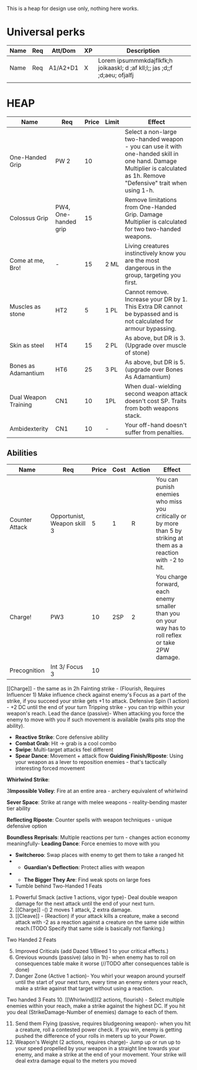 This is a heap for design use only, nothing here works.

# Universal perks

| **Name** | **Req** | Att/Dom  | **XP** | **Description**                                                              |
| -------- | ------- | -------- | ------ | ---------------------------------------------------------------------------- |
| Name     | Req     | A1/A2+D1 | X      | Lorem ipsummmkdajflkfk;h joikaaskl; d ;af kll;l;;  jas ;d;;f ;d;aeu; ofjalfj |
|          |         |          |        |                                                                              |






# HEAP

| **Name**             | **Req**              | **Price** | **Limit** | **Effect**                                                                                                                                                               |
| -------------------- | -------------------- | --------- | --------- | ------------------------------------------------------------------------------------------------------------------------------------------------------------------------ |
| One-Handed Grip      | PW 2                 | 10        |           | Select a non-large two-handed weapon - you can use it with one-handed skill in one hand. Damage Multiplier is calculated as 1h. Remove "Defensive" trait when using 1-h. |
| Colossus Grip        | PW4, One-handed grip | 15        |           | Remove limitations from One-Handed Grip. Damage Multiplier is calculated for two two-handed weapons.                                                                     |
| Come at me, Bro!     | -                    | 15        | 2 ML      | Living creatures instinctively know you are the most dangerous in the group, targeting you first.                                                                        |
| Muscles as stone     | HT2                  | 5         | 1 PL      | Cannot remove. Increase your DR by 1. This Extra DR cannot be bypassed and is not calculated for armour bypassing.                                                       |
| Skin as steel        | HT4                  | 15        | 2 PL      | As above, but DR is 3.(Upgrade over muscle of stone)                                                                                                                     |
| Bones as Adamantium  | HT6                  | 25        | 3 PL      | As above, but DR is 5.(upgrade over Bones As Adamantium)                                                                                                                 |
| Dual Weapon Training | CN1                  | 10        | 1PL       | When dual-wielding second weapon attack doesn't cost SP. Traits from both weapons stack.                                                                                 |
| Ambidexterity        | CN1                  | 10        | -         | Your off-hand doesn't suffer from penalties.                                                                                                                             |

## Abilities

| **Name**       | **Req**                     | **Price** | **Cost** | **Action** | **Effect**                                                                                                         |
| -------------- | --------------------------- | --------- | -------- | ---------- | ------------------------------------------------------------------------------------------------------------------ |
| Counter Attack | Opportunist, Weapon skill 3 | 5         | 1        | R          | You can punish enemies who miss you critically or by more than 5 by striking at them as a reaction with -2 to hit. |
| Charge!        | PW3                         | 10        | 2SP      | 2          | You charge forward, each enemy smaller than you on your way has to roll reflex or take 2PW damage.                 |
| Precognition   | Int 3/ Focus 3              | 10        |          |            |                                                                                                                    |

[[Charge]] - the same as in 2h 
Fainting strike - (Flourish, Requires Influencer 1)
Make influence check against enemy's Focus as a part of the strike, if you succeed your strike gets +1 to attack. 
Defensive Spin (1 action) - +2 DC until the end of your turn
Tripping strike - you can trip within your weapon's reach. Lead the dance (passive)- When attacking you force the enemy to move with you if such movement is available (walls pits stop the ability). 

- **Reactive Strike**: Core defensive ability
- **Combat Grab**: Hit → grab is a cool combo
- **Swipe**: Multi-target attacks feel different
- **Spear Dance**: Movement + attack flow
**Guiding Finish/Riposte**: Using your weapon as a lever to reposition enemies - that's tactically interesting forced movement

**Whirlwind Strike**: 

3**Impossible Volley**: Fire at an entire area - archery equivalent of whirlwind

**Sever Space**: Strike at range with melee weapons - reality-bending master tier ability

**Reflecting Riposte**: Counter spells with weapon techniques - unique defensive option

**Boundless Reprisals**: Multiple reactions per turn - changes action economy meaningfully- **Leading Dance**: Force enemies to move with you
- **Switcheroo**: Swap places with enemy to get them to take a ranged hit
- - **Guardian's Deflection**: Protect allies with weapon
- - **The Bigger They Are**: Find weak spots on large foes
- Tumble behind
Two-Handed 1 Feats 
1. Powerful Smack (active 1 actions, vigor type)- Deal double weapon damage for the next attack until the end of your next turn.
2. [[Charge]] -() 2 moves 1 attack, 2 extra damage.
3. [[Cleave]] - (Reaction) if your attack kills a creature, make a second attack with -2 as a reaction against a creature on the same side within  reach.(TODO Specify that same side is basically not flanking.) 


Two Handed 2 Feats 

5. Improved Criticals (add Dazed 1/Bleed 1 to your critical effects.)
6. Grevious wounds (passive) (also in 1h)- when enemy has to roll on consequences table make it worse (//TODO after consequences table is done)
7. Danger Zone (Active 1 action)- You whirl your weapon around yourself until the start of your next turn, every time an enemy enters your reach, make a strike against that target without using a reaction.

Two handed 3 Feats 
10. [[Whirlwind]](2 actions, flourish) - Select multiple enemies within your reach, make a strike against the highest DC. If you hit you deal (StrikeDamage-Number of enemies) damage to each of them. 

11. Send them Flying (passive, requires bludgeoning weapon)- when you hit a creature, roll a contested power check. If you win, enemy is getting pushed the difference of your rolls in meters up to your Power.
12. Weapon's Weight (2 actions, requires charge)- Jump up or run up to your speed propelled by your weapon in a straight line towards your enemy, and make a strike at the end of your movement. Your strike will deal extra damage equal to the meters you moved 